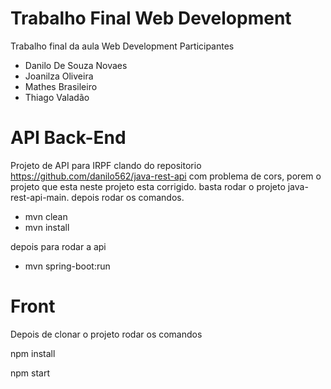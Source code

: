 # Trabalho Final Web Development
Trabalho final da aula Web Development Participantes

- Danilo De Souza Novaes
- Joanilza Oliveira
- Mathes Brasileiro
- Thiago Valadão 

# API Back-End
Projeto de API para IRPF clando do repositorio https://github.com/danilo562/java-rest-api com problema de cors, porem o projeto que esta neste projeto esta corrigido.
basta rodar o projeto java-rest-api-main.
depois rodar os comandos.
- mvn clean
- mvn install

depois para rodar a api 
- mvn spring-boot:run

# Front 
Depois de clonar o projeto rodar os comandos 

npm install

npm start
